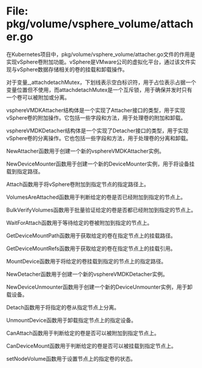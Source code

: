 # File: pkg/volume/vsphere_volume/attacher.go

在Kubernetes项目中，pkg/volume/vsphere_volume/attacher.go文件的作用是实现vSphere卷附加功能。vSphere是VMware公司的虚拟化平台，通过该文件实现与vSphere数据存储相关的卷的挂载和卸载操作。

对于变量_,attachdetachMutex，下划线表示空白标识符，用于占位表示占据一个变量位置但不使用，而attachdetachMutex是一个互斥锁，用于确保并发时只有一个卷可以被附加或分离。

vsphereVMDKAttacher结构体是一个实现了Attacher接口的类型，用于实现vSphere卷的附加操作。它包括一些字段和方法，用于处理卷的附加和卸载。

vsphereVMDKDetacher结构体是一个实现了Detacher接口的类型，用于实现vSphere卷的分离操作。它也包括一些字段和方法，用于处理卷的分离和卸载。

NewAttacher函数用于创建一个新的vsphereVMDKAttacher实例。

NewDeviceMounter函数用于创建一个新的DeviceMounter实例，用于将设备挂载到指定路径。

Attach函数用于将vSphere卷附加到指定节点的指定路径上。

VolumesAreAttached函数用于判断给定的卷是否已经附加到指定的节点上。

BulkVerifyVolumes函数用于批量验证给定的卷是否都已经附加到指定的节点上。

WaitForAttach函数用于等待给定的卷被附加到指定的节点上。

GetDeviceMountPath函数用于获取给定的卷在指定节点上的挂载路径。

GetDeviceMountRefs函数用于获取给定的卷在指定节点上的挂载引用。

MountDevice函数用于将给定的卷挂载到指定的节点上的指定路径。

NewDetacher函数用于创建一个新的vsphereVMDKDetacher实例。

NewDeviceUnmounter函数用于创建一个新的DeviceUnmounter实例，用于卸载设备。

Detach函数用于将指定的卷从指定节点上分离。

UnmountDevice函数用于卸载指定节点上的指定设备。

CanAttach函数用于判断给定的卷是否可以被附加到指定节点上。

CanDeviceMount函数用于判断给定的卷是否可以被挂载到指定节点上。

setNodeVolume函数用于设置节点上的指定卷的状态。

